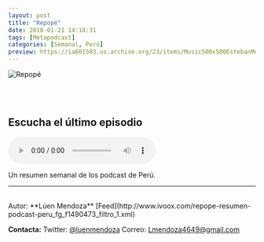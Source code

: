 ```yaml
---
layout: post
title: "Repopé"
date: 2018-01-21 14:18:31
tags: [Metapodcast]
categories: [Semanal, Perú]
preview: https://ia601503.us.archive.org/23/items/Music500x500EstebanMontoya/repope300.jpg
---
```


![Repopé](https://ia601503.us.archive.org/23/items/Music500x500EstebanMontoya/repope500.jpg)

<br/>
<br/>

## Escucha el último episodio

<!--reproductor-feed=http://www.ivoox.com/repope-resumen-podcast-peru_fg_f1490473_filtro_1.xml-->
<!--reproductor-start-->
<audio id="audio" preload="auto" controls="" src="http://www.ivoox.com/03-repope-semana-del-15-al-21-de_mf_23268551_feed_1.mp3"></audio>
<!--reproductor-end-->

Un resumen semanal de los podcast de Perú.

_ _ _
<br>
Autor: **Lúen Mendoza**
[Feed](http://www.ivoox.com/repope-resumen-podcast-peru_fg_f1490473_filtro_1.xml)




**Contacta:**
Twitter: [@luenmendoza](https://twitter.com/luenmendoza)
Correo: [Lmendoza4649@gmail.com](mailto:Lmendoza4649@gmail.com)

